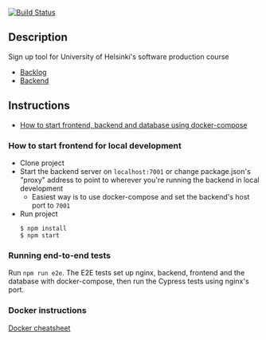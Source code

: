 [![Build Status](https://travis-ci.org/ohtuprojekti-ilmo/ohtuilmo-frontend.svg?branch=master)](https://travis-ci.org/ohtuprojekti-ilmo/ohtuilmo-frontend)

## Description

Sign up tool for University of Helsinki's software production course

- [Backlog](https://trello.com/b/Wv50WMSA/backlog)
- [Backend](https://github.com/ohtuprojekti-ilmo/ohtuilmo-backend)

## Instructions
- [How to start frontend, backend and database using docker-compose](https://github.com/ohtuprojekti-ilmo/ohtuilmo-frontend/wiki)

### How to start frontend for local development
- Clone project
- Start the backend server on `localhost:7001` or change package.json's "proxy" address to point to wherever you're running the backend in local development
    - Easiest way is to use docker-compose and set the backend's host port to `7001`
- Run project
    ```
    $ npm install
    $ npm start
    ```

### Running end-to-end tests
Run `npm run e2e`. The E2E tests set up nginx, backend, frontend and the database with docker-compose, then run the Cypress tests using nginx's port.

### Docker instructions

[Docker cheatsheet](https://github.com/jexniemi/Docker-cheat-page/wiki)


